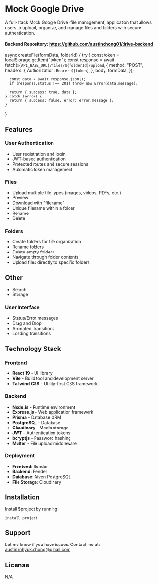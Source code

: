 Mock Google Drive
========

A full-stack Mock Google Drive (file management) application that allows users to upload,
organize, and manage files and folders with secure authentication.

#### Backend Repository: https://github.com/austinchong01/drive-backend

  async createFile(formData, folderId) {
    try {
      const token = localStorage.getItem("token");
      const response = await fetch(`${API_BASE_URL}/files/${folderId}/upload`, {
        method: "POST",
        headers: {
          Authorization: `Bearer ${token}`,
        },
        body: formData,
      });

      const data = await response.json();
      if (response.status !== 201) throw new Error(data.message);

      return { success: true, data };
    } catch (error) {
      return { success: false, error: error.message };
    }
  }

Features
--------
### User Authentication
- User registration and login
- JWT-based authentication
- Protected routes and secure sessions
- Automatic token management

### Files
- Upload multiple file types (images, videos, PDFs, etc.)
- Preview
- Download with "filename"
- Unique filename within a folder
- Rename
- Delete

### Folders
- Create folders for file organization
- Rename folders
- Delete empty folders
- Navigate through folder contents
- Upload files directly to specific folders

## Other
- Search
- Storage

### User Interface
- Status/Error messages
- Drag and Drop
- Animated Transitions
- Loading transitions


Technology Stack
--------
### Frontend
- **React 19** - UI library
- **Vite** - Build tool and development server
- **Tailwind CSS** - Utility-first CSS framework

### Backend
- **Node.js** - Runtime environment
- **Express.js** - Web application framework
- **Prisma** - Database ORM
- **PostgreSQL** - Database
- **Cloudinary** - Media storage
- **JWT** - Authentication tokens
- **bcryptjs** - Password hashing
- **Multer** - File upload middleware

### Deployment
- **Frontend**: Render
- **Backend**: Render
- **Database**: Aiven PostgreSQL
- **File Storage**: Cloudinary


Installation
------------
Install $project by running:

    install project

Support
-------

Let me know if you have issues.
Contact me at: austin.inhyuk.chong@gmail.com

License
-------

N/A
